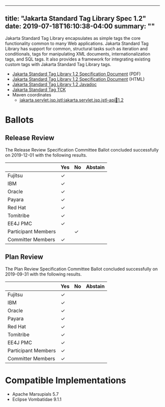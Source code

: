 <!-- Template for the root page of a specification release -->
---
title: "Jakarta Standard Tag Library Spec 1.2"
date: 2019-07-18T16:10:38-04:00 
summary: ""
---
Jakarta Standard Tag Library encapsulates as simple tags the core functionality common to many Web applications.
Jakarta Standard Tag Library has support for common, structural tasks such as iteration and conditionals, tags
for manipulating XML documents, internationalization tags, and SQL tags. It also provides a framework for integrating
existing custom tags with Jakarta Standard Tag Library tags.

* [Jakarta Standard Tag Library 1.2 Specification Document](./jstl_1.2.pdf) (PDF)
* [Jakarta Standard Tag Library 1.2 Specification Document](./jstl_1.2.html) (HTML)
* [Jakarta Standard Tag Library 1.2 Javadoc](./apidocs)
* [Jakarta Standard Tag TCK](http://downloads.eclipse.org/jakarta/stl/1.2/jstl_tck_1.2.zip)
* Maven coordinates
  * [jakarta.servlet.jsp.jstl:jakarta.servlet.jsp.jstl-api:jar:1.2](https://search.maven.org/artifact/jakarta.servlet.jsp.jstl/jakarta.servlet.jsp.jstl-api/1.2/jar)

# Ballots

## Release Review

The Release Review Specification Committee Ballot concluded successfully on 2019-12-01 with the following results.

|                       |  Yes    | No      | Abstain  |
|-----------------------|---------|---------|----------|
|Fujitsu                | &check; |         |          |
|IBM                    | &check; |         |          |
|Oracle                 | &check; |         |          |
|Payara                 | &check; |         |          |
|Red Hat                | &check; |         |          |
|Tomitribe              | &check; |         |          |
|EE4J PMC               | &check; |         |          |
|Participant Members    |         | &check; |          |
|Committer Members      | &check; |         |          |

## Plan Review

The Plan Review Specification Committee Ballot concluded successfully on 2019-09-31 with the following results.

|                       |  Yes    | No  | Abstain  |
|-----------------------|---------|-----|----------|
|Fujitsu                | &check; |     |          |
|IBM                    | &check; |     |          |
|Oracle                 | &check; |     |          |
|Payara                 | &check; |     |          |
|Red Hat                | &check; |     |          |
|Tomitribe              | &check; |     |          |
|EE4J PMC               | &check; |     |          |
|Participant Members    | &check; |     |          |
|Committer Members      | &check; |     |          |

# Compatible Implementations

* Apache Marsupials 5.7
* Eclipse Vombatidae 9.1.1
